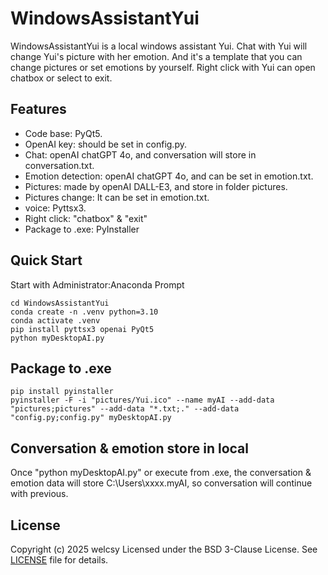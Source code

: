 # WindowsAssistantYui

WindowsAssistantYui is a local windows assistant Yui. Chat with Yui will change Yui's picture with her emotion. And it's a template that you can change pictures or set emotions by yourself. Right click with Yui can open chatbox or select to exit.

## Features

- Code base: PyQt5.
- OpenAI key: should be set in config.py.
- Chat: openAI chatGPT 4o, and conversation will store in conversation.txt.
- Emotion detection: openAI chatGPT 4o, and can be set in emotion.txt.
- Pictures: made by openAI DALL-E3, and store in folder pictures.
- Pictures change: It can be set in emotion.txt.
- voice: Pyttsx3.
- Right click: "chatbox" & "exit"
- Package to .exe: PyInstaller

## Quick Start
Start with Administrator:Anaconda Prompt
```
cd WindowsAssistantYui
conda create -n .venv python=3.10
conda activate .venv
pip install pyttsx3 openai PyQt5
python myDesktopAI.py
```

## Package to .exe
```
pip install pyinstaller
pyinstaller -F -i "pictures/Yui.ico" --name myAI --add-data "pictures;pictures" --add-data "*.txt;." --add-data "config.py;config.py" myDesktopAI.py
```

## Conversation & emotion store in local
Once "python myDesktopAI.py" or execute from .exe, the conversation & emotion data will store C:\Users\xxxx\.myAI, so conversation will continue with previous.

## License

Copyright (c) 2025 welcsy
Licensed under the BSD 3-Clause License. See [LICENSE](license) file for details.
